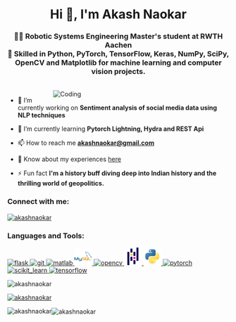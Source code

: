 <h1 align="center">Hi 👋, I'm Akash Naokar</h1>
<h3 align="center">👨‍💻 Robotic Systems Engineering Master's student at RWTH Aachen <br/> 🔬 Skilled in Python, PyTorch, TensorFlow, Keras, NumPy, SciPy, OpenCV and Matplotlib for machine learning and computer vision projects.</h3>
<br/>

<img align="right" alt="Coding" width="400" src="https://camo.githubusercontent.com/7de37139d0b4c1ce40865e799b446c0e963a3dd8fb68d239707237c40604fa3d/68747470733a2f2f63646e2e6472696262626c652e636f6d2f75736572732f3733303730332f73637265656e73686f74732f363538313234332f6176656e746f2e676966"/>

- 🔭 I’m currently working on **Sentiment analysis of social media data using NLP techniques**

- 🌱 I’m currently learning **Pytorch Lightning, Hydra and REST Api**

- 📫 How to reach me **akashnaokar@gmail.com**

- 📄 Know about my experiences [here](https://www.linkedin.com/in/akashnaokar/)

- ⚡ Fun fact **I'm a history buff diving deep into Indian history and the thrilling world of geopolitics.**

<h3 align="left">Connect with me:</h3>
<p align="left">
<a href="https://linkedin.com/in/akashnaokar" target="blank"><img align="center" src="https://raw.githubusercontent.com/rahuldkjain/github-profile-readme-generator/master/src/images/icons/Social/linked-in-alt.svg" alt="akashnaokar" height="30" width="40" /></a>
</p>

<h3 align="left">Languages and Tools:</h3>
<p align="left"> <a href="https://flask.palletsprojects.com/" target="_blank" rel="noreferrer"> <img src="https://www.vectorlogo.zone/logos/pocoo_flask/pocoo_flask-icon.svg" alt="flask" width="40" height="40"/> </a> <a href="https://git-scm.com/" target="_blank" rel="noreferrer"> <img src="https://www.vectorlogo.zone/logos/git-scm/git-scm-icon.svg" alt="git" width="40" height="40"/> </a> <a href="https://www.mathworks.com/" target="_blank" rel="noreferrer"> <img src="https://upload.wikimedia.org/wikipedia/commons/2/21/Matlab_Logo.png" alt="matlab" width="40" height="40"/> </a> <a href="https://www.mysql.com/" target="_blank" rel="noreferrer"> <img src="https://raw.githubusercontent.com/devicons/devicon/master/icons/mysql/mysql-original-wordmark.svg" alt="mysql" width="40" height="40"/> </a> <a href="https://opencv.org/" target="_blank" rel="noreferrer"> <img src="https://www.vectorlogo.zone/logos/opencv/opencv-icon.svg" alt="opencv" width="40" height="40"/> </a> <a href="https://pandas.pydata.org/" target="_blank" rel="noreferrer"> <img src="https://raw.githubusercontent.com/devicons/devicon/2ae2a900d2f041da66e950e4d48052658d850630/icons/pandas/pandas-original.svg" alt="pandas" width="40" height="40"/> </a> <a href="https://www.python.org" target="_blank" rel="noreferrer"> <img src="https://raw.githubusercontent.com/devicons/devicon/master/icons/python/python-original.svg" alt="python" width="40" height="40"/> </a> <a href="https://pytorch.org/" target="_blank" rel="noreferrer"> <img src="https://www.vectorlogo.zone/logos/pytorch/pytorch-icon.svg" alt="pytorch" width="40" height="40"/> </a> <a href="https://scikit-learn.org/" target="_blank" rel="noreferrer"> <img src="https://upload.wikimedia.org/wikipedia/commons/0/05/Scikit_learn_logo_small.svg" alt="scikit_learn" width="40" height="40"/> </a> <a href="https://www.tensorflow.org" target="_blank" rel="noreferrer"> <img src="https://www.vectorlogo.zone/logos/tensorflow/tensorflow-icon.svg" alt="tensorflow" width="40" height="40"/> </a> </p>
<p align="left"> <img src="https://komarev.com/ghpvc/?username=akashnaokar&label=Profile%20views&color=0e75b6&style=flat" alt="akashnaokar" /> </p>

<p align="left"> <a href="https://github.com/ryo-ma/github-profile-trophy"><img src="https://github-profile-trophy.vercel.app/?username=akashnaokar" alt="akashnaokar" /></a> </p>

<p><img align="left" src="https://github-readme-stats.vercel.app/api/top-langs?username=akashnaokar&show_icons=true&locale=en&layout=compact" alt="akashnaokar" /></p>

<!-- <p>&nbsp;<img align="center" src="https://github-readme-stats.vercel.app/api?username=akashnaokar&show_icons=true&locale=en" alt="akashnaokar" /></p>
-->
<p><img align="center" src="https://github-readme-streak-stats.herokuapp.com/?user=akashnaokar&" alt="akashnaokar" /></p>


